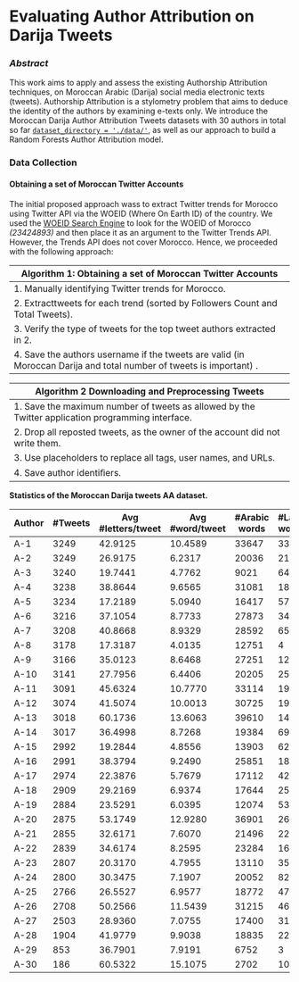 <!-- <img src="./images/logo-csum6p.png" width="30%"> -->

# Evaluating Author Attribution on Darija Tweets
### ___Abstract___
This work aims to apply and assess the existing Authorship Attribution techniques, on Moroccan Arabic (Darija) social media electronic texts (tweets). Authorship Attribution is a stylometry problem that aims to deduce the identity of the authors by examining e-texts only. 
We introduce the Moroccan Darija Author Attribution Tweets datasets with 30 authors in total so far [`dataset_directory = './data/'`](https://github.com/nainiayoub/evaluating-aa-on-darija-tweets/tree/main/data), as well as our approach to build a Random Forests Author Attribution model.

### Data Collection
#### Obtaining a set of Moroccan Twitter Accounts
The initial proposed approach wass to extract Twitter trends for Morocco using Twitter API via the WOEID (Where On Earth ID) of the country. We used the [WOEID Search Engine](https://www.woeids.com/) to look for the WOEID of Morocco _(23424893)_ and then place it as an argument to the Twitter Trends API. However, the Trends API does not cover Morocco. Hence, we proceeded with the following approach:

| Algorithm 1: Obtaining a set of Moroccan Twitter Accounts                                                          |
|--------------------------------------------------------------------------------------------------------------------|
|1. Manually identifying Twitter trends for Morocco.                                                                 |
|2. Extracttweets for each trend (sorted by Followers Count and Total Tweets).                                       |
|3. Verify the type of tweets for the top tweet authors extracted in 2.                                              | 
|4. Save the authors username if the tweets are valid (in Moroccan Darija and total number of tweets is important) . |                        


| Algorithm 2 Downloading and Preprocessing Tweets                                                 |
|--------------------------------------------------------------------------------------------------|
|1. Save the maximum number of tweets as allowed by the Twitter application programming interface. |
|2. Drop all reposted tweets, as the owner of the account did not write them.                      |
|3. Use placeholders to replace all tags, user names, and URLs.                                    |
|4. Save author identiﬁers.                                                                        |

__Statistics of the Moroccan Darija tweets AA dataset.__

| Author | \#Tweets | Avg \#letters/tweet | Avg \#word/tweet | \#Arabic words | \#Latin words | \%Latin words |
|--------|----------|---------------------|------------------|----------------|---------------|---------------|
| A-1    | 3249     | 42.9125             | 10.4589          | 33647          | 334           | 0.9829\%      |
| A-2    | 3249     | 26.9175             | 6.2317           | 20036          | 211           | 1.0421\%      |
| A-3    | 3240     | 19.7441             | 4.7762           | 9021           | 6454          | 41.7059\%     |
| A-4    | 3238     | 38.8644             | 9.6565           | 31081          | 187           | 0.5980\%      |
| A-5    | 3234     | 17.2189             | 5.0940           | 16417          | 57            | 0.3460\%      |
| A-6    | 3216     | 37.1054             | 8.7733           | 27873          | 342           | 1.2121\%      |
| A-7    | 3208     | 40.8668             | 8.9329           | 28592          | 65            | 0.2268\%      |
| A-8    | 3178     | 17.3187             | 4.0135           | 12751          | 4             | 0.0313\%      |
| A-9    | 3166     | 35.0123             | 8.6468           | 27251          | 125           | 0.4566\%      |
| A-10   | 3141     | 27.7956             | 6.4406           | 20205          | 25            | 0.1235\%      |
| A-11   | 3091     | 45.6324             | 10.7770          | 33114          | 198           | 0.5943\%      |
| A-12   | 3074     | 41.5074             | 10.0013          | 30725          | 19            | 0.0618\%      |
| A-13   | 3018     | 60.1736             | 13.6063          | 39610          | 1454          | 3.5408\%      |
| A-14   | 3017     | 36.4998             | 8.7268           | 19384          | 6945          | 26.3777\%     |
| A-15   | 2992     | 19.2844             | 4.8556           | 13903          | 625           | 4.3020\%      |
| A-16   | 2991     | 38.3794             | 9.2490           | 25851          | 1813          | 6.5536\%      |
| A-17   | 2974     | 22.3876             | 5.7679           | 17112          | 42            | 0.2448\%      |
| A-18   | 2909     | 29.2169             | 6.9374           | 17644          | 2537          | 12.5712\%     |
| A-19   | 2884     | 23.5291             | 6.0395           | 12074          | 5344          | 30.6809\%     |
| A-20   | 2875     | 53.1749             | 12.9280          | 36901          | 267           | 0.7183\%      |
| A-21   | 2855     | 32.6171             | 7.6070           | 21496          | 222           | 1.0221\%      |
| A-22   | 2839     | 34.6174             | 8.2595           | 23284          | 165           | 0.7036\%      |
| A-23   | 2807     | 20.3170             | 4.7955           | 13110          | 351           | 2.6075\%      |
| A-24   | 2800     | 30.3475             | 7.1907           | 20052          | 82            | 0.4072\%      |
| A-25   | 2766     | 26.5527             | 6.9577           | 18772          | 473           | 2.4577\%      |
| A-26   | 2708     | 50.2566             | 11.5439          | 31215          | 46            | 0.1471\%      |
| A-27   | 2503     | 28.9360             | 7.0755           | 17400          | 310           | 1.7504\%      |
| A-28   | 1904     | 41.9779             | 9.9038           | 18835          | 22            | 0.1166\%      |
| A-29   | 853      | 36.7901             | 7.9191           | 6752           | 3             | 0.0444\%      |
| A-30   | 186      | 60.5322             | 15.1075          | 2702           | 108           | 3.8434\%      |

